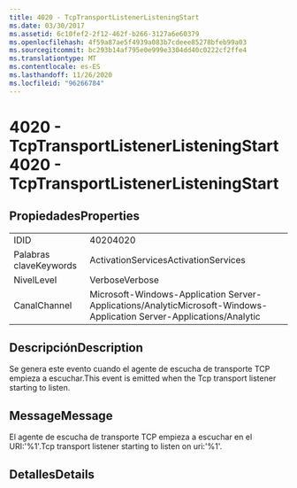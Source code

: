 ```yaml
---
title: 4020 - TcpTransportListenerListeningStart
ms.date: 03/30/2017
ms.assetid: 6c10fef2-2f12-462f-b266-3127a6e60379
ms.openlocfilehash: 4f59a87ae5f4939a083b7cdeee85278bfeb99a03
ms.sourcegitcommit: bc293b14af795e0e999e3304dd40c0222cf2ffe4
ms.translationtype: MT
ms.contentlocale: es-ES
ms.lasthandoff: 11/26/2020
ms.locfileid: "96266784"
---
```

# <a name="4020---tcptransportlistenerlisteningstart"></a><span data-ttu-id="a3554-102">4020 - TcpTransportListenerListeningStart</span><span class="sxs-lookup"><span data-stu-id="a3554-102">4020 - TcpTransportListenerListeningStart</span></span>

## <a name="properties"></a><span data-ttu-id="a3554-103">Propiedades</span><span class="sxs-lookup"><span data-stu-id="a3554-103">Properties</span></span>  
  
|||  
|-|-|  
|<span data-ttu-id="a3554-104">ID</span><span class="sxs-lookup"><span data-stu-id="a3554-104">ID</span></span>|<span data-ttu-id="a3554-105">4020</span><span class="sxs-lookup"><span data-stu-id="a3554-105">4020</span></span>|  
|<span data-ttu-id="a3554-106">Palabras clave</span><span class="sxs-lookup"><span data-stu-id="a3554-106">Keywords</span></span>|<span data-ttu-id="a3554-107">ActivationServices</span><span class="sxs-lookup"><span data-stu-id="a3554-107">ActivationServices</span></span>|  
|<span data-ttu-id="a3554-108">Nivel</span><span class="sxs-lookup"><span data-stu-id="a3554-108">Level</span></span>|<span data-ttu-id="a3554-109">Verbose</span><span class="sxs-lookup"><span data-stu-id="a3554-109">Verbose</span></span>|  
|<span data-ttu-id="a3554-110">Canal</span><span class="sxs-lookup"><span data-stu-id="a3554-110">Channel</span></span>|<span data-ttu-id="a3554-111">Microsoft-Windows-Application Server-Applications/Analytic</span><span class="sxs-lookup"><span data-stu-id="a3554-111">Microsoft-Windows-Application Server-Applications/Analytic</span></span>|  
  
## <a name="description"></a><span data-ttu-id="a3554-112">Descripción</span><span class="sxs-lookup"><span data-stu-id="a3554-112">Description</span></span>  

 <span data-ttu-id="a3554-113">Se genera este evento cuando el agente de escucha de transporte TCP empieza a escuchar.</span><span class="sxs-lookup"><span data-stu-id="a3554-113">This event is emitted when the Tcp transport listener starting to listen.</span></span>  
  
## <a name="message"></a><span data-ttu-id="a3554-114">Message</span><span class="sxs-lookup"><span data-stu-id="a3554-114">Message</span></span>  

 <span data-ttu-id="a3554-115">El agente de escucha de transporte TCP empieza a escuchar en el URI:'%1'.</span><span class="sxs-lookup"><span data-stu-id="a3554-115">Tcp transport listener starting to listen on uri:'%1'.</span></span>  
  
## <a name="details"></a><span data-ttu-id="a3554-116">Detalles</span><span class="sxs-lookup"><span data-stu-id="a3554-116">Details</span></span>

